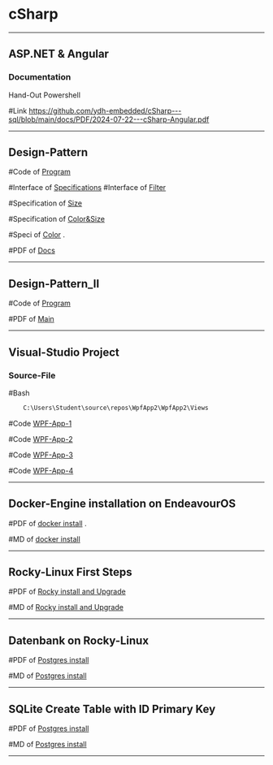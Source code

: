 # cSharp

_______________________________________________

## ASP.NET &  Angular

### Documentation

Hand-Out Powershell

#Link  https://github.com/ydh-embedded/cSharp---sql/blob/main/docs/PDF/2024-07-22---cSharp-Angular.pdf

______________________________________________

## Design-Pattern

#Code of [Program](https://github.com/ydh-embedded/cSharp---sql/blob/main/Rider/DesignPattern/Program.cs)

#Interface of [Specifications](https://github.com/ydh-embedded/cSharp---sql/blob/main/Rider/DesignPattern/ISpecification.cs) 
#Interface of [Filter](https://github.com/ydh-embedded/cSharp---sql/blob/main/Rider/DesignPattern/IFilter.cs) 

#Specification of [Size](https://github.com/ydh-embedded/cSharp---sql/blob/main/Rider/DesignPattern/Specifications/SizeSpecification.cs)

#Specification of [Color&Size](https://github.com/ydh-embedded/cSharp---sql/blob/main/Rider/DesignPattern/Specifications/ColorAndSizeSpecification.cs) 

#Speci of [Color](https://github.com/ydh-embedded/cSharp---sql/blob/main/Rider/DesignPattern/Specifications/ColorSpecification.cs)
.

#PDF of [Docs](https://github.com/ydh-embedded/cSharp---sql/blob/main/docs/PDF/2024-07-22---SQL-cSahrp.pdf)

______________________________________________

## Design-Pattern_II

#Code of [Program](https://github.com/ydh-embedded/cSharp---sql/blob/main/Rider/DesignPattern_II/Program.cs)

#PDF of [Main](https://github.com/ydh-embedded/cSharp---sql/blob/main/docs/PDF/2024-07-26---cSharp_DesignPattern_II.pdf)

_______________________________________________


## Visual-Studio Project 

### Source-File
#Bash
````bash
	C:\Users\Student\source\repos\WpfApp2\WpfApp2\Views
````

#Code [WPF-App-1](https://github.com/ydh-embedded/cSharp---sql/blob/main/VisualStudio/WpfApp1/WpfApp1/WpfApp1/App.xaml.cs)

#Code [WPF-App-2](https://github.com/ydh-embedded/cSharp---sql/blob/main/VisualStudio/WpfApp2/WpfApp2/App.xaml.cs)

#Code [WPF-App-3](https://github.com/ydh-embedded/cSharp---sql/blob/main/VisualStudio/WpfApp3/WpfApp3/App.xaml.cs)

#Code [WPF-App-4](https://github.com/ydh-embedded/cSharp---sql/blob/main/VisualStudio/WpfApp4/WpfApp4/App.xaml.cs)



_______________________________________________

## Docker-Engine installation on EndeavourOS

#PDF of [docker install](https://github.com/ydh-embedded/cSharp---sql/blob/main/docs/PDF/2024-07-24---docker-install.pdf)
.

#MD of [docker install](https://github.com/ydh-embedded/cSharp---sql/blob/main/docs/Obsidian/2024-07-24---docker-install.md)


_______________________________________________


## Rocky-Linux  First Steps

#PDF of [Rocky install and Upgrade](https://github.com/ydh-embedded/cSharp---sql/blob/main/docs/PDF/2024-07-30---rocky-install.pdf)

#MD of [Rocky install and Upgrade](https://github.com/ydh-embedded/cSharp---sql/blob/main/docs/Obsidian/2024-07-30---rocky-install.md)


_______________________________________________


## Datenbank on Rocky-Linux 

#PDF of [Postgres install](https://github.com/ydh-embedded/cSharp---sql/blob/main/docs/PDF/2024-07-30---rocky-postgresql-install.pdf)

#MD of [Postgres install](https://github.com/ydh-embedded/cSharp---sql/blob/main/docs/Obsidian/2024-07-30---rocky-postgresql-install.md)


_______________________________________________

## SQLite Create Table with ID Primary Key 

#PDF of [Postgres install](https://github.com/ydh-embedded/cSharp---sql/blob/main/docs/PDF/2024-07-30---rocky-postgresql-install.pdf)

#MD of [Postgres install](https://github.com/ydh-embedded/cSharp---sql/blob/main/docs/Obsidian/2024-07-30---rocky-postgresql-install.md)


_______________________________________________